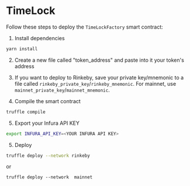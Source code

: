 # TimeLock


Follow these steps to deploy the `TimeLockFactory` smart contract:

1. Install dependencies

```bash
yarn install
```

2. Create a new file called "token_address" and paste into it your token's address

3. If you want to deploy to Rinkeby, save your private key/mnemonic to a file called `rinkeby_private_key`/`rinkeby_mnemonic`. For mainnet, use `mainnet_private_key`/`mainnet_mnemonic`.

4. Compile the smart contract

```bash
truffle compile
```

5. Export your Infura API KEY

```bash
export INFURA_API_KEY=<YOUR INFURA API KEY>
```

5. Deploy

```bash
truffle deploy --network rinkeby
```
or

```
truffle deploy --network  mainnet
```



